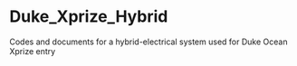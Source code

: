 # Duke_Xprize_Hybrid
Codes and documents for a hybrid-electrical system used for Duke Ocean Xprize entry
